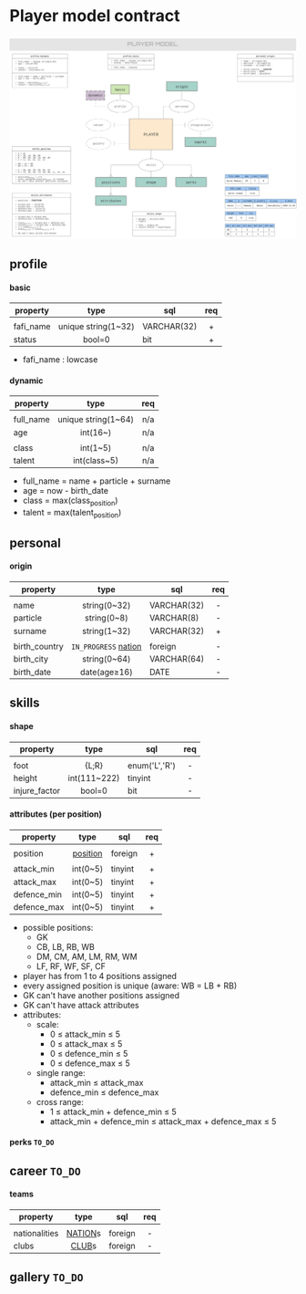 
# Player model contract

![scheme](https://github.com/spielmangames/fafi/blob/master/draft/doc/contract/player_model.jpg)



## profile

#### basic

| property      | type                                    | sql           | req |
|---------------|:---------------------------------------:|---------------|:---:|
|               |                                         |               |     |
| fafi_name     | unique string(1~32)                     | VARCHAR(32)   |  +  |
| status        | bool=0                                  | bit           |  +  |

 - fafi_name : lowcase


#### dynamic

| property      | type                                    | req |
|---------------|:---------------------------------------:|:---:|
|               |                                         |     |
| full_name     | unique string(1~64)                     | n/a |
| age           | int(16~)                                | n/a |
|               |                                         |     |
| class         | int(1~5)                                | n/a |
| talent        | int(class~5)                            | n/a |

- full_name = name + particle + surname
- age = now - birth_date
- class = max(class<sub>position</sub>)
- talent = max(talent<sub>position</sub>)



## personal

#### origin

| property      | type                                              | sql           | req |
|---------------|:-------------------------------------------------:|---------------|:---:|
|               |                                                   |               |     |
| name          | string(0~32)                                      | VARCHAR(32)   |  -  |
| particle      | string(0~8)                                       | VARCHAR(8)    |  -  |
| surname       | string(1~32)                                      | VARCHAR(32)   |  +  |
|               |                                                   |               |     |
| birth_country | `IN_PROGRESS` [nation](./models.MD/#nation-model) | foreign       |  -  |
| birth_city    | string(0~64)                                      | VARCHAR(64)   |  -  |
| birth_date    | date(age≥16)                                      | DATE          |  -  |



## skills

#### shape

| property      | type                                    | sql           | req |
|---------------|:---------------------------------------:|---------------|:---:|
|               |                                         |               |     |
| foot          | {L;R}                                   | enum('L','R') |  -  |
| height        | int(111~222)                            | tinyint       |  -  |
| injure_factor | bool=0                                  | bit           |  -  |


#### attributes (per position)

| property      | type                                    | sql           | req |
|---------------|:---------------------------------------:|---------------|:---:|
|               |                                         |               |     |
| position      | [position](./models.MD/#positions)      | foreign       |  +  |
|               |                                         |               |     |
| attack_min    | int(0~5)                                | tinyint       |  +  |
| attack_max    | int(0~5)                                | tinyint       |  +  |
| defence_min   | int(0~5)                                | tinyint       |  +  |
| defence_max   | int(0~5)                                | tinyint       |  +  |

- possible positions:
  - GK
  - CB, LB, RB, WB
  - DM, CM, AM, LM, RM, WM
  - LF, RF, WF, SF, CF
- player has from 1 to 4 positions assigned
- every assigned position is unique (aware: WB = LB + RB)
- GK can't have another positions assigned
- GK can't have attack attributes
- attributes:
  - scale:
    - 0 ≤ attack_min ≤ 5
    - 0 ≤ attack_max ≤ 5
    - 0 ≤ defence_min ≤ 5
    - 0 ≤ defence_max ≤ 5
  - single range:
    - attack_min ≤ attack_max
    - defence_min ≤ defence_max
  - cross range:
    - 1 ≤ attack_min + defence_min ≤ 5
    - attack_min + defence_min ≤ attack_max + defence_max ≤ 5


#### perks `TO_DO`



## career `TO_DO`

#### teams

| property      | type                                    | sql           | req |
|---------------|:---------------------------------------:|---------------|:---:|
|               |                                         |               |     |
| nationalities | [NATION](./models.MD/#nation-model)s    | foreign       |  -  |
| clubs         | [CLUB](./models.MD/#club-model)s        | foreign       |  -  |



## gallery `TO_DO`


